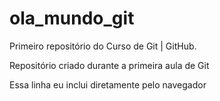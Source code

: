 # ola_mundo_git
 Primeiro repositório do Curso de Git | GitHub.

 Repositório criado durante a primeira aula de Git
 
 Essa linha eu inclui diretamente pelo navegador
